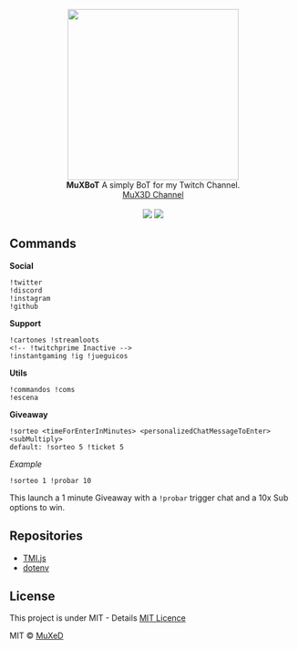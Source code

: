 <p align=center>
  <img width=300 src="https://i.imgur.com/uvlItJe.jpg"/>
  <br>
  <span><strong>MuXBoT</strong> A simply BoT for my Twitch Channel.<br>
  <a href="https://www.twitch.tv/mux3d">MuX3D Channel</a></span><br><br>
<img src="https://img.shields.io/badge/License-MIT-blue">
<img src="https://img.shields.io/badge/Version-0.0.1-blue">
</p>

## Commands
__Social__
```
!twitter
!discord
!instagram
!github
```

__Support__
```
!cartones !streamloots
<!-- !twitchprime Inactive -->
!instantgaming !ig !jueguicos
```

__Utils__
```
!commandos !coms
!escena
```

__Giveaway__
```
!sorteo <timeForEnterInMinutes> <personalizedChatMessageToEnter> <subMultiply>
default: !sorteo 5 !ticket 5
```
_Example_
```
!sorteo 1 !probar 10
```
This launch a 1 minute Giveaway with a ` !probar ` trigger chat and a 10x Sub options to win.

## Repositories
- [TMI.js](https://github.com/tmijs/tmi.js)
- [dotenv](https://www.npmjs.com/package/dotenv)

## License
This project is under MIT - Details [MIT Licence](https://github.com/juananmuxed/muxbot/blob/master/LICENSE)

MIT © [MuXeD](https://muxed.es/)